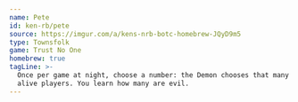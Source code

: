 ```yaml
---
name: Pete
id: ken-rb/pete
source: https://imgur.com/a/kens-nrb-botc-homebrew-JQyD9m5
type: Townsfolk
game: Trust No One
homebrew: true
tagLine: >-
  Once per game at night, choose a number: the Demon chooses that many
  alive players. You learn how many are evil.
---
```

